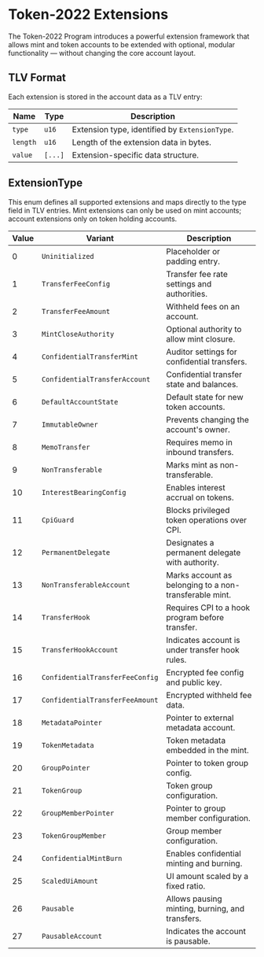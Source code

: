# Token-2022 Extensions

The Token-2022 Program introduces a powerful extension framework that allows mint and token accounts to be extended with optional, modular functionality — without changing the core account layout.

## TLV Format

Each extension is stored in the account data as a TLV entry:

| Name | Type | Description |
| ---- | ---- | ----------- |
| `type` | `u16` | Extension type, identified by `ExtensionType`. |
| `length` | `u16` | Length of the extension data in bytes. |
| `value` | `[...]` | Extension-specific data structure. |


## ExtensionType

This enum defines all supported extensions and maps directly to the type field in TLV entries.
Mint extensions can only be used on mint accounts; account extensions only on token holding accounts.

| Value | Variant | Description |
| ----- | ------- | ----------- |
| 0 | `Uninitialized` | Placeholder or padding entry. |
| 1 | `TransferFeeConfig` | Transfer fee rate settings and authorities. |
| 2 | `TransferFeeAmount` | Withheld fees on an account. |
| 3 | `MintCloseAuthority` | Optional authority to allow mint closure. |
| 4 | `ConfidentialTransferMint` | Auditor settings for confidential transfers. |
| 5 | `ConfidentialTransferAccount` | Confidential transfer state and balances. |
| 6 | `DefaultAccountState` | Default state for new token accounts. |
| 7 | `ImmutableOwner` | Prevents changing the account's owner. |
| 8 | `MemoTransfer` | Requires memo in inbound transfers. |
| 9 | `NonTransferable` | Marks mint as non-transferable. |
| 10 | `InterestBearingConfig` | Enables interest accrual on tokens. |
| 11 | `CpiGuard` | Blocks privileged token operations over CPI. |
| 12 | `PermanentDelegate` | Designates a permanent delegate with authority. |
| 13 | `NonTransferableAccount` | Marks account as belonging to a non-transferable mint. |
| 14 | `TransferHook` | Requires CPI to a hook program before transfer. |
| 15 | `TransferHookAccount` | Indicates account is under transfer hook rules. |
| 16 | `ConfidentialTransferFeeConfig` | Encrypted fee config and public key. |
| 17 | `ConfidentialTransferFeeAmount` | Encrypted withheld fee data. |
| 18 | `MetadataPointer` | Pointer to external metadata account. |
| 19 | `TokenMetadata` | Token metadata embedded in the mint. |
| 20 | `GroupPointer` | Pointer to token group config. |
| 21 | `TokenGroup` | Token group configuration. |
| 22 | `GroupMemberPointer` | Pointer to group member configuration. |
| 23 | `TokenGroupMember` | Group member configuration. |
| 24 | `ConfidentialMintBurn` | Enables confidential minting and burning. |
| 25 | `ScaledUiAmount` | UI amount scaled by a fixed ratio. |
| 26 | `Pausable` | Allows pausing minting, burning, and transfers. |
| 27 | `PausableAccount` | Indicates the account is pausable. |
